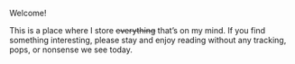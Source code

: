 Welcome!

This is a place where I store ~~everything~~ that’s on my mind. 
If you find something interesting, please stay and enjoy reading 
without any tracking, pops, or nonsense we see today.